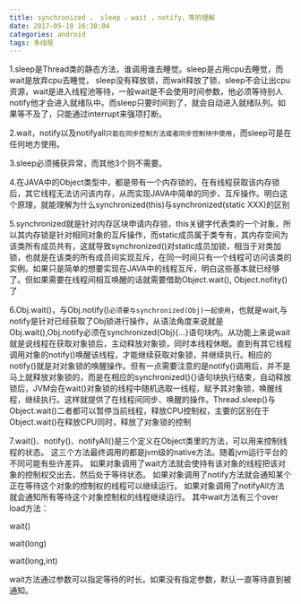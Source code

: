 ```yaml
---
title: synchronized ， sleep ，wait ，notify，等的理解
date: 2017-05-10 16:30:04
categories: android
tags: 多线程
---
```


1.sleep是Thread类的静态方法，谁调用谁去睡觉。sleep是占用cpu去睡觉，而wait是放弃cpu去睡觉， sleep没有释放锁，而wait释放了锁，sleep不会让出cpu资源，wait是进入线程池等待，一般wait是不会使用时间参数，他必须等待别人notify他才会进入就绪队中。而sleep只要时间到了，就会自动进入就绪队列。如果等不及了，只能通过interrupt来强项打断。

2.wait，notify以及notifyall`只能在同步控制方法或者同步控制块中使用`，而sleep可是在任何地方使用。

3.sleep必须捕获异常，而其他3个则不需要。

<!-- more -->

4.在JAVA中的Object类型中，都是带有一个内存锁的，在有线程获取该内存锁后，其它线程无法访问该内存，从而实现JAVA中简单的同步、互斥操作。明白这个原理，就能理解为什么synchronized(this)与synchronized(static XXX)的区别

5.synchronized就是针对内存区块申请内存锁，this关键字代表类的一个对象，所以其内存锁是针对相同对象的互斥操作，而static成员属于类专有，其内存空间为该类所有成员共有，这就导致synchronized()对static成员加锁，相当于对类加锁，也就是在该类的所有成员间实现互斥，在同一时间只有一个线程可访问该类的实例。如果只是简单的想要实现在JAVA中的线程互斥，明白这些基本就已经够了。但如果需要在线程间相互唤醒的话就需要借助Object.wait(), Object.nofity()了

6.Obj.wait()，与Obj.notify()`必须要与synchronized(Obj)一起使用`，也就是wait,与notify是针对已经获取了Obj锁进行操作，从语法角度来说就是Obj.wait(),Obj.notify必须在synchronized(Obj){...}语句块内。从功能上来说wait就是说线程在获取对象锁后，主动释放对象锁，同时本线程休眠。直到有其它线程调用对象的notify()唤醒该线程，才能继续获取对象锁，并继续执行。相应的notify()就是对对象锁的唤醒操作。但有一点需要注意的是notify()调用后，并不是马上就释放对象锁的，而是在相应的synchronized(){}语句块执行结束，自动释放锁后，JVM会在wait()对象锁的线程中随机选取一线程，赋予其对象锁，唤醒线程，继续执行。这样就提供了在线程间同步、唤醒的操作。Thread.sleep()与Object.wait()二者都可以暂停当前线程，释放CPU控制权，主要的区别在于Object.wait()在释放CPU同时，释放了对象锁的控制

7.wait()、notify()、notifyAll()是三个定义在Object类里的方法，可以用来控制线程的状态。
这三个方法最终调用的都是jvm级的native方法。随着jvm运行平台的不同可能有些许差异。
    如果对象调用了wait方法就会使持有该对象的线程把该对象的控制权交出去，然后处于等待状态。
    如果对象调用了notify方法就会通知某个正在等待这个对象的控制权的线程可以继续运行。
    如果对象调用了notifyAll方法就会通知所有等待这个对象控制权的线程继续运行。
其中wait方法有三个over load方法：

wait()

wait(long)

wait(long,int)

wait方法通过参数可以指定等待的时长。如果没有指定参数，默认一直等待直到被通知。